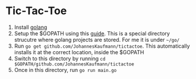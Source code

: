 # Tic-Tac-Toe

1. Install [golang](https://golang.org/)
2. Setup the \$GOPATH using this [guide](https://github.com/golang/go/wiki/SettingGOPATH). This is a special directory strucutre where golang projects are stored. For me it is under `~/go/`
3. Run `go get github.com/JohannesKaufmann/tictactoe`. This automatically installs it at the correct location, inside the \$GOPATH
4. Switch to this directory by running `cd $GOPATH/github.com/JohannesKaufmann/tictactoe`
5. Once in this directory, run `go run main.go`
